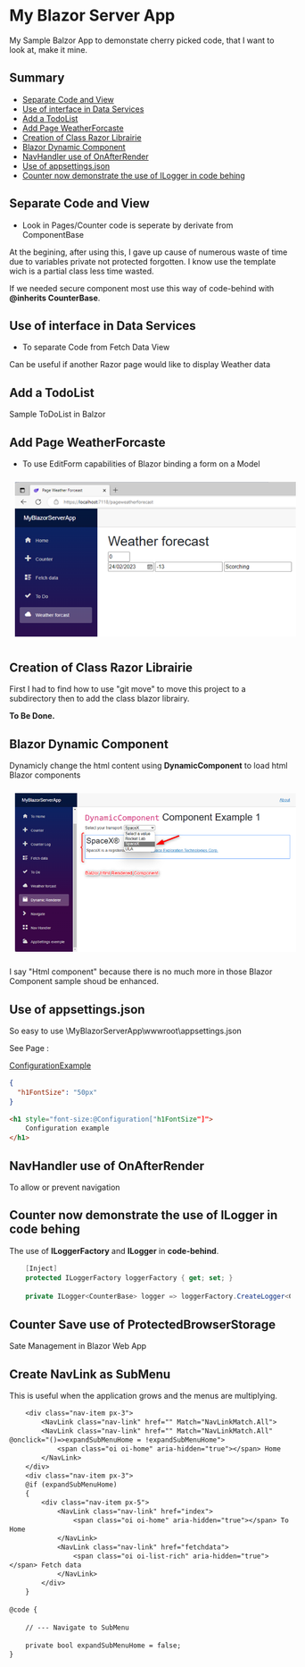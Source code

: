 ﻿
# My Blazor Server App

My Sample Balzor App to demonstate cherry picked code, that I want to look at, make it mine.

## Summary

- [Separate Code and View](#Separate-Code-and-View)
- [Use of interface in Data Services](#Use-of-interface-in-Data-Services)
- [Add a TodoList](#Add-a-TodoList)
- [Add Page WeatherForcaste](#Add-Page-WeatherForcaste)
- [Creation of Class Razor Librairie](#Creation-of-Class-Razor-Librairie)
- [Blazor Dynamic Component](#Blazor-Dynamic-Component)
- [NavHandler use of OnAfterRender](#NavHandler-use-of-OnAfterRender)
- [Use of appsettings.json](#Use-of-appsettingsjson)
- [Counter now demonstrate the use of ILogger in code behing](#Counter-now-demonstrate-the-use-of-ILogger-in-code-behing)

## Separate Code and View

* Look in Pages/Counter code is seperate by derivate from ComponentBase

At the begining, after using this, I gave up cause of numerous waste of time due to variables private not protected forgotten. I know use the template wich is a partial class less time wasted.

If we needed secure component most use this way of code-behind with **@inherits CounterBase**.

## Use of interface in Data Services

* To separate Code from Fetch Data View

Can be useful if another Razor page would like to display Weather data

## Add a TodoList

Sample ToDoList in Balzor
 
## Add Page WeatherForcaste

* To use EditForm capabilities of Blazor binding a form on a Model

<img style="margin: 10px" src="Images/2023-02-23_11h26_48.png" alt="TemplateVisualStudio Ribbon transform Icon Image" />

## Creation of Class Razor Librairie

First I had to find how to use "git move" to move this project to a subdirectory then to add the class blazor librairy. 

**To Be Done.**

## Blazor Dynamic Component

Dynamicly change the html content using **DynamicComponent** to load html Blazor components

<img style="margin: 10px" src="Images/2023-03-03_10h29_48.png" alt="TemplateVisualStudio Ribbon transform Icon Image" />

I say "Html component" because there is no much more in those Blazor Component sample shoud be enhanced.

## Use of appsettings.json

So easy to use \MyBlazorServerApp\wwwroot\appsettings.json

See Page :

[ConfigurationExample](https://github.com/mabyre/MyBlazorServerApp/blob/master/Pages/ConfigurationExample.razor)

```json
{
  "h1FontSize": "50px"
}
```

```html
<h1 style="font-size:@Configuration["h1FontSize"]">
    Configuration example
</h1>
```

## NavHandler use of OnAfterRender

To allow or prevent navigation

## Counter now demonstrate the use of ILogger in code behing

The use of **ILoggerFactory** and **ILogger** in **code-behind**.

```csharp
    [Inject]
    protected ILoggerFactory loggerFactory { get; set; }

    private ILogger<CounterBase> logger => loggerFactory.CreateLogger<CounterBase>();
```

## Counter Save use of ProtectedBrowserStorage

Sate Management in Blazor Web App

## Create NavLink as SubMenu

This is useful when the application grows and the menus are multiplying.

```razor
    <div class="nav-item px-3">
        <NavLink class="nav-link" href="" Match="NavLinkMatch.All">
        <NavLink class="nav-link" href="" Match="NavLinkMatch.All" @onclick="()=>expandSubMenuHome = !expandSubMenuHome">
            <span class="oi oi-home" aria-hidden="true"></span> Home
        </NavLink>
    </div>
    <div class="nav-item px-3">
    @if (expandSubMenuHome)
    {
        <div class="nav-item px-5">
            <NavLink class="nav-link" href="index">
                <span class="oi oi-home" aria-hidden="true"></span> To Home
            </NavLink>
            <NavLink class="nav-link" href="fetchdata">
                <span class="oi oi-list-rich" aria-hidden="true"></span> Fetch data
            </NavLink>
        </div>
    }

@code {

    // --- Navigate to SubMenu

    private bool expandSubMenuHome = false;
}
```




